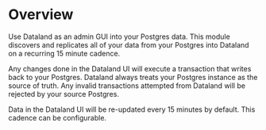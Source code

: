 # Overview

Use Dataland as an admin GUI into your Postgres data. This module discovers and replicates all of your data from your Postgres into Dataland on a recurring 15 minute cadence.

Any changes done in the Dataland UI will execute a transaction that writes back to your Postgres. Dataland always treats your Postgres instance as the source of truth. Any invalid transactions attempted from Dataland will be rejected by your source Postgres.

Data in the Dataland UI will be re-updated every 15 minutes by default. This cadence can be configurable.
